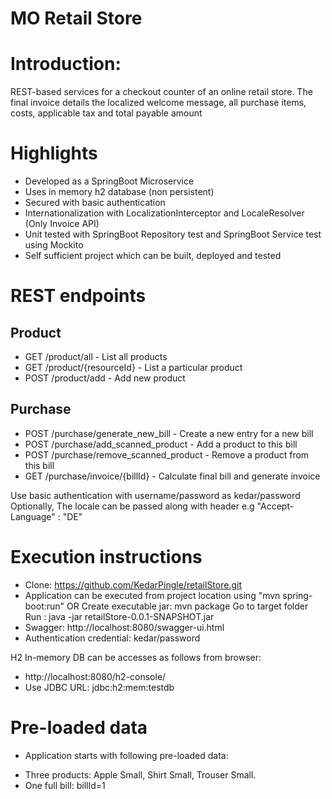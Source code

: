 # MO Retail Store

# Introduction:
REST-based services for a checkout counter of an online retail store. The final invoice details the localized welcome message, all purchase items, costs, applicable tax and total payable amount

# Highlights
- Developed as a SpringBoot Microservice
- Uses in memory h2 database (non persistent)
- Secured with basic authentication
- Internationalization with LocalizationInterceptor and LocaleResolver (Only Invoice API)
- Unit tested with SpringBoot Repository test and SpringBoot Service test using Mockito
- Self sufficient project which can be built, deployed and tested

# REST endpoints
## Product
*  GET /product/all             - List all products
*  GET /product/{resourceId}    - List a particular product
*  POST /product/add            - Add new product

## Purchase
*  POST /purchase/generate_new_bill         - Create a new entry for a new bill
*  POST /purchase/add_scanned_product       - Add a product to this bill
*  POST /purchase/remove_scanned_product    - Remove a product from this bill
*  GET /purchase/invoice/{billId}           - Calculate final bill and generate invoice

 Use basic authentication with username/password as kedar/password
 Optionally, The locale can be passed along with header e.g "Accept-Language" : "DE"

# Execution instructions

* Clone: https://github.com/KedarPingle/retailStore.git
* Application can be executed from project location using "mvn spring-boot:run" OR
  Create executable jar: mvn package
  Go to target folder
  Run : java -jar retailStore-0.0.1-SNAPSHOT.jar
* Swagger: http://localhost:8080/swagger-ui.html
* Authentication credential: kedar/password

H2 In-memory DB can be accesses as follows from browser:
- http://localhost:8080/h2-console/
- Use JDBC URL: jdbc:h2:mem:testdb

# Pre-loaded data

* Application starts with following pre-loaded data:
- Three products: Apple Small, Shirt Small, Trouser Small.
- One full bill: billId=1